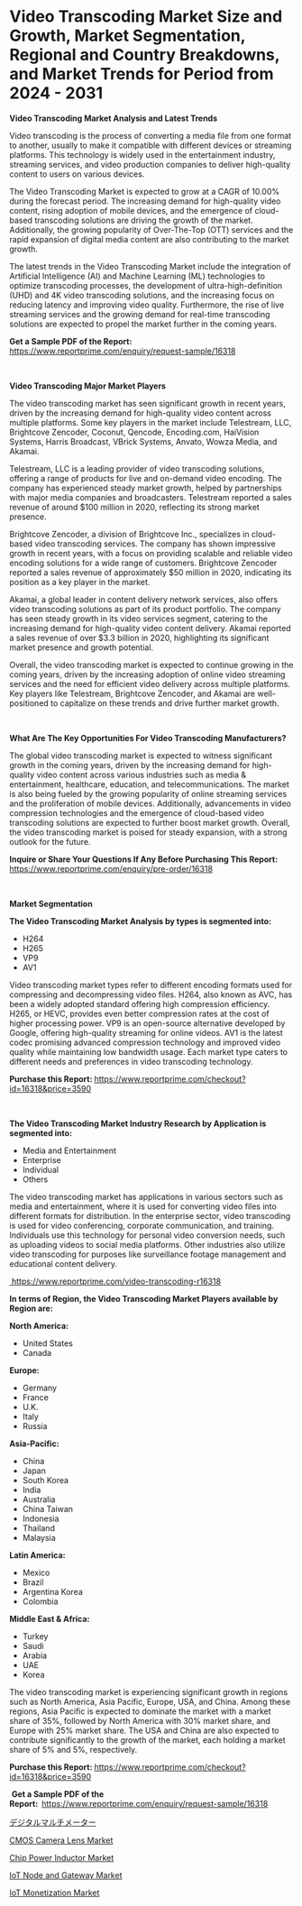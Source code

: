 <p><h1>Video Transcoding Market Size and Growth, Market Segmentation, Regional and Country Breakdowns, and Market Trends for Period from 2024 -  2031</h1></p><p><strong>Video Transcoding Market Analysis and Latest Trends</strong></p>
<p><p>Video transcoding is the process of converting a media file from one format to another, usually to make it compatible with different devices or streaming platforms. This technology is widely used in the entertainment industry, streaming services, and video production companies to deliver high-quality content to users on various devices.</p><p>The Video Transcoding Market is expected to grow at a CAGR of 10.00% during the forecast period. The increasing demand for high-quality video content, rising adoption of mobile devices, and the emergence of cloud-based transcoding solutions are driving the growth of the market. Additionally, the growing popularity of Over-The-Top (OTT) services and the rapid expansion of digital media content are also contributing to the market growth.</p><p>The latest trends in the Video Transcoding Market include the integration of Artificial Intelligence (AI) and Machine Learning (ML) technologies to optimize transcoding processes, the development of ultra-high-definition (UHD) and 4K video transcoding solutions, and the increasing focus on reducing latency and improving video quality. Furthermore, the rise of live streaming services and the growing demand for real-time transcoding solutions are expected to propel the market further in the coming years.</p></p>
<p><strong>Get a Sample PDF of the Report:&nbsp;</strong> <a href="https://www.reportprime.com/enquiry/request-sample/16318">https://www.reportprime.com/enquiry/request-sample/16318</a></p>
<p>&nbsp;</p>
<p><strong>Video Transcoding Major Market Players</strong></p>
<p><p>The video transcoding market has seen significant growth in recent years, driven by the increasing demand for high-quality video content across multiple platforms. Some key players in the market include Telestream, LLC, Brightcove Zencoder, Coconut, Qencode, Encoding.com, HaiVision Systems, Harris Broadcast, VBrick Systems, Anvato, Wowza Media, and Akamai.</p><p>Telestream, LLC is a leading provider of video transcoding solutions, offering a range of products for live and on-demand video encoding. The company has experienced steady market growth, helped by partnerships with major media companies and broadcasters. Telestream reported a sales revenue of around $100 million in 2020, reflecting its strong market presence.</p><p>Brightcove Zencoder, a division of Brightcove Inc., specializes in cloud-based video transcoding services. The company has shown impressive growth in recent years, with a focus on providing scalable and reliable video encoding solutions for a wide range of customers. Brightcove Zencoder reported a sales revenue of approximately $50 million in 2020, indicating its position as a key player in the market.</p><p>Akamai, a global leader in content delivery network services, also offers video transcoding solutions as part of its product portfolio. The company has seen steady growth in its video services segment, catering to the increasing demand for high-quality video content delivery. Akamai reported a sales revenue of over $3.3 billion in 2020, highlighting its significant market presence and growth potential.</p><p>Overall, the video transcoding market is expected to continue growing in the coming years, driven by the increasing adoption of online video streaming services and the need for efficient video delivery across multiple platforms. Key players like Telestream, Brightcove Zencoder, and Akamai are well-positioned to capitalize on these trends and drive further market growth.</p></p>
<p>&nbsp;</p>
<p><strong>What Are The Key Opportunities For Video Transcoding Manufacturers?</strong></p>
<p><p>The global video transcoding market is expected to witness significant growth in the coming years, driven by the increasing demand for high-quality video content across various industries such as media & entertainment, healthcare, education, and telecommunications. The market is also being fueled by the growing popularity of online streaming services and the proliferation of mobile devices. Additionally, advancements in video compression technologies and the emergence of cloud-based video transcoding solutions are expected to further boost market growth. Overall, the video transcoding market is poised for steady expansion, with a strong outlook for the future.</p></p>
<p><strong>Inquire or Share Your Questions If Any Before Purchasing This Report:</strong> <a href="https://www.reportprime.com/enquiry/pre-order/16318">https://www.reportprime.com/enquiry/pre-order/16318</a></p>
<p>&nbsp;</p>
<p><strong>Market Segmentation</strong></p>
<p><strong>The Video Transcoding Market Analysis by types is segmented into:</strong></p>
<p><ul><li>H264</li><li>H265</li><li>VP9</li><li>AV1</li></ul></p>
<p><p>Video transcoding market types refer to different encoding formats used for compressing and decompressing video files. H264, also known as AVC, has been a widely adopted standard offering high compression efficiency. H265, or HEVC, provides even better compression rates at the cost of higher processing power. VP9 is an open-source alternative developed by Google, offering high-quality streaming for online videos. AV1 is the latest codec promising advanced compression technology and improved video quality while maintaining low bandwidth usage. Each market type caters to different needs and preferences in video transcoding technology.</p></p>
<p><strong>Purchase this Report:&nbsp;</strong><a href="https://www.reportprime.com/checkout?id=16318&price=3590">https://www.reportprime.com/checkout?id=16318&price=3590</a></p>
<p>&nbsp;</p>
<p><strong>The Video Transcoding Market Industry Research by Application is segmented into:</strong></p>
<p><ul><li>Media and Entertainment</li><li>Enterprise</li><li>Individual</li><li>Others</li></ul></p>
<p><p>The video transcoding market has applications in various sectors such as media and entertainment, where it is used for converting video files into different formats for distribution. In the enterprise sector, video transcoding is used for video conferencing, corporate communication, and training. Individuals use this technology for personal video conversion needs, such as uploading videos to social media platforms. Other industries also utilize video transcoding for purposes like surveillance footage management and educational content delivery.</p></p>
<p><a href="https://www.reportprime.com/video-transcoding-r16318">&nbsp;https://www.reportprime.com/video-transcoding-r16318</a></p>
<p><strong>In terms of Region, the Video Transcoding Market Players available by Region are:</strong></p>
<p>
    <p> <strong> North America: </strong>
        <ul>
            <li>United States</li>
            <li>Canada</li>
        </ul>
        </p> 
    <p> <strong> Europe: </strong>
        <ul>
            <li>Germany</li>
            <li>France</li>
            <li>U.K.</li>
            <li>Italy</li>
            <li>Russia</li>
        </ul>
        </p> 
    <p> <strong> Asia-Pacific: </strong>
        <ul>
            <li>China</li>
            <li>Japan</li>
            <li>South Korea</li>
            <li>India</li>
            <li>Australia</li>
            <li>China Taiwan</li>
            <li>Indonesia</li>
            <li>Thailand</li>
            <li>Malaysia</li>
        </ul>
        </p> 
    <p> <strong> Latin America: </strong>
        <ul>
            <li>Mexico</li>
            <li>Brazil</li>
            <li>Argentina Korea</li>
            <li>Colombia</li>
        </ul>
        </p> 
    <p> <strong> Middle East & Africa: </strong>
        <ul>
            <li>Turkey</li>
            <li>Saudi</li>
            <li>Arabia</li>
            <li>UAE</li>
            <li>Korea</li>
        </ul>
    </p>
    </p>
<p><p>The video transcoding market is experiencing significant growth in regions such as North America, Asia Pacific, Europe, USA, and China. Among these regions, Asia Pacific is expected to dominate the market with a market share of 35%, followed by North America with 30% market share, and Europe with 25% market share. The USA and China are also expected to contribute significantly to the growth of the market, each holding a market share of 5% and 5%, respectively.</p></p>
<p><strong>Purchase this Report: </strong><a href="https://www.reportprime.com/checkout?id=16318&price=3590">https://www.reportprime.com/checkout?id=16318&price=3590</a></p>
<p>&nbsp;<strong>Get a Sample PDF of the Report:&nbsp;&nbsp;</strong><a href="https://www.reportprime.com/enquiry/request-sample/16318">https://www.reportprime.com/enquiry/request-sample/16318</a></p>
<p><strong></strong></p>
<p><p><a href="https://github.com/lababdou/Market-Research-Report-List-5/blob/main/236348129193.md">デジタルマルチメーター</a></p><p><a href="https://medium.com/@maria.hardacre7345/cmos-camera-lens-market-size-share-trends-analysis-report-by-product-1-2-or-larger-format-0c9163ea5d99">CMOS Camera Lens Market</a></p><p><a href="https://medium.com/@maria.hardacre7345/global-chip-power-inductor-market-focus-on-application-end-use-industry-type-equipment-and-947904b6683d">Chip Power Inductor Market</a></p><p><a href="https://github.com/cathyMaggio37/Market-Research-Report-List-1/blob/main/iot-node-and-gateway-market.md">IoT Node and Gateway Market</a></p><p><a href="https://github.com/tiannaStark1/Market-Research-Report-List-1/blob/main/iot-monetization-market.md">IoT Monetization Market</a></p></p>